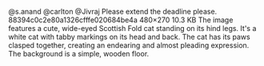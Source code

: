 @s.anand @carlton @Jivraj Please extend the deadline please. 88394c0c2e80a1326cfffe020684be4a 480×270 10.3 KB
The image features a cute, wide-eyed Scottish Fold cat standing on its hind legs. It's a white cat with tabby markings on its head and back. The cat has its paws clasped together, creating an endearing and almost pleading expression. The background is a simple, wooden floor.

